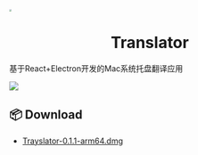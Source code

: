 <img src="https://oreo-image-bed-1310232028.cos.ap-shanghai.myqcloud.com/image/icon.png" style="zoom: 25%;" />

# <center>Translator</center>

基于React+Electron开发的Mac系统托盘翻译应用

![](https://oreo-image-bed-1310232028.cos.ap-shanghai.myqcloud.com/image/file-20230405203451404.gif)

## 📦 Download

- [Trayslator-0.1.1-arm64.dmg](https://github.com/Lee8150951/Trayslator/releases/download/Latest/Trayslator-0.1.1-arm64.dmg)
